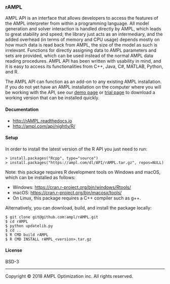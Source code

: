### rAMPL

AMPL API is an interface that allows developers to access the features of the
AMPL interpreter from within a programming language. All model generation and
solver interaction is handled directly by AMPL, which leads to great stability
and speed; the library just acts as an intermediary, and the added overhead
(in terms of memory and CPU usage) depends mostly on how much data is read
back from AMPL, the size of the model as such is irrelevant. Functions for
directly assigning data to AMPL parameters and sets are provided, which can
be used instead of the normal AMPL data reading procedures.  AMPL API has been
written with usability in mind, and it is easy to access its functionalities
from C++, Java, C#, MATLAB, Python, and R.

The AMPL API can function as an add-on to any existing AMPL installation. If
you do not yet have an AMPL installation on the computer where you will be
working with the API, see our
[demo page](http://ampl.com/try-ampl/download-a-free-demo/)
or
[trial page](http://ampl.com/try-ampl/request-a-full-trial/)
to download a working version that can be installed quickly.

#### Documentation

- http://rAMPL.readthedocs.io
- http://ampl.com/api/nightly/R/

#### Setup

In order to install the latest version of the R API you just need to run:
```
> install.packages("Rcpp", type="source")
> install.packages("https://ampl.com/dl/API/rAMPL.tar.gz", repos=NULL)
```

Note: this package requires R development tools on Windows and macOS, which can be installed as follows:
* Windows: https://cran.r-project.org/bin/windows/Rtools/
* macOS: https://cran.r-project.org/bin/macosx/tools/
* On Linux, this package requires a C++ compiler such as g++.

Alternatively, you can download, build, and install the package locally:
```
$ git clone git@github.com:ampl/rAMPL.git
$ cd rAMPL
$ python updatelib.py
$ cd ..
$ R CMD build rAMPL 
$ R CMD INSTALL rAMPL_<version>.tar.gz
```

#### License

BSD-3

***
Copyright © 2018 AMPL Optimization inc. All rights reserved.

